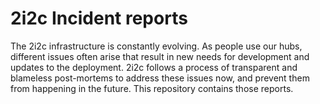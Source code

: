 # 2i2c Incident reports

The 2i2c infrastructure is constantly evolving. As people use our hubs,
different issues often arise that result in new needs for development and
updates to the deployment. 2i2c follows a process of transparent and blameless
post-mortems to address these issues now, and prevent them from happening in the
future. This repository contains those reports.
